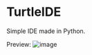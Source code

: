 # TurtleIDE
Simple IDE made in Python.

Preview:
![image](https://github.com/user-attachments/assets/e5027dfc-653c-4cf6-b167-3121e8f5c780)
